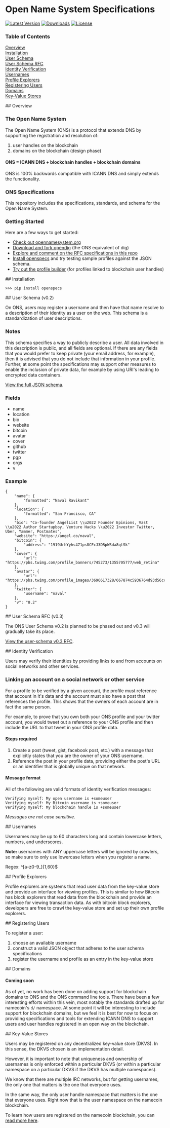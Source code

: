 Open Name System Specifications
=============

[![Latest Version](https://pypip.in/version/openspecs/badge.svg)](https://pypi.python.org/pypi/openspecs/)
[![Downloads](https://pypip.in/download/openspecs/badge.svg)](https://pypi.python.org/pypi/openspecs/)
[![License](https://pypip.in/license/openspecs/badge.svg)](https://pypi.python.org/pypi/openspecs>/)

### Table of Contents
[Overview](#overview)  
[Installation](#installation)  
[User Schema](#schema)  
[User Schema RFC](#schema-rfc)  
[Identity Verification](#verification)  
[Usernames](#usernames)  
[Profile Explorers](#explorers)  
[Registering Users](#registration)  
[Domains](#domains)  
[Key-Value Stores](#kvstores)  

<a name="overview"/>
## Overview

### The Open Name System

The Open Name System (ONS) is a protocol that extends DNS by supporting the registration and resolution of:

1. user handles on the blockchain
1. domains on the blockchain (design phase)

#### ONS = ICANN DNS + blockchain handles + blockchain domains

ONS is 100% backwards compatible with ICANN DNS and simply extends the functionality.

### ONS Specifications

This repository includes the specifications, standards, and schema for the Open Name System.

### Getting Started

Here are a few ways to get started:

+ <a href="https://opennamesystem.org">Check out opennamesystem.org</a>
+ <a href="https://github.com/opennamesystem/openspecs">Download and fork opendig</a> (the ONS equivalent of dig)
+ <a href="/openspecs/userschema_rfc.py">Explore and comment on the RFC specifications in this repo</a>
+ [Install openspecs](#installation) and try testing sample profiles against the JSON schema.
+ <a href="/scripts/profile_builder.py">Try out the profile builder</a> (for profiles linked to blockchain user handles)

<a name="installation"/>
## Installation

    >>> pip install openspecs

<a name="schema"/>
## User Schema (v0.2)

On ONS, users may register a username and then have that name resolve to a description of their identity as a user on the web. This schema is a standardization of user descriptions.

### Notes

This schema specifies a way to publicly describe a user. All data involved in this description is public, and all fields are optional. If there are any fields that you would prefer to keep private (your email address, for example), then it is advised that you do not include that information in your profile. Further, at some point the specifications may support other measures to enable the inclusion of private data, for example by using URI's leading to encrypted data containers.

[View the full JSON schema](/openspecs/userschema/schema.py).

### Fields

+ name
+ location
+ bio
+ website
+ bitcoin
+ avatar
+ cover
+ github
+ twitter
+ pgp
+ orgs
+ v

### Example
<pre><code>{
    "name": {
        "formatted": "Naval Ravikant"
    },
    "location": {
        "formatted": "San Francisco, CA"
    },
    "bio": "Co-founder AngelList \\u2022 Founder Epinions, Vast \\u2022 Author Startupboy, Venture Hacks \\u2022 Investor Twitter, Uber, Yammer, Postmates",
    "website": "https://angel.co/naval",
    "bitcoin": {
        "address": "1919UrhYyhs471ps8CFcJ3DRpWSda8qtSk"
    },
    "cover": {
        "url": "https://pbs.twimg.com/profile_banners/745273/1355705777/web_retina"
    },
    "avatar": {
        "url": "https://pbs.twimg.com/profile_images/3696617328/667874c5936764d93d56ccc76a2bcc13.jpeg"
    },
    "twitter": {
        "username": "naval"
    },
    "v": "0.2"
}</code></pre>

<a name="schema-rfc"/>
## User Schema RFC (v0.3)

The ONS User Schema v0.2 is planned to be phased out and v0.3 will gradually take its place. 

[View the user-schema v0.3 RFC](/rfcs/0002-rfc-user-schema-v0.3.md).

<a name="verification"/>
## Identity Verification

Users may verify their identities by providing links to and from accounts on social networks and other services.

### Linking an account on a social network or other service

For a profile to be verified by a given account, the profile must reference that account in it's data and the account must also have a post that references the profile. This shows that the owners of each account are in fact the same person.

For example, to prove that you own both your ONS profile and your twitter account, you would tweet out a reference to your ONS profile and then include the URL to that tweet in your ONS profile data.

#### Steps required

1. Create a post (tweet, gist, facebook post, etc.) with a message that explicitly states that you are the owner of your ONS username.
2. Reference the post in your profile data, providing either the post's URL or an identifier that is globally unique on that network.

#### Message format

All of the following are valid formats of identity verification messages:

    Verifying myself: My open username is +someuser
    Verifying myself: My Bitcoin username is +someuser
    Verifying myself: My blockchain handle is +someuser

*Messages are not case sensitive.*

<a name="usernames"/>
## Usernames

Usernames may be up to 60 characters long and contain lowercase letters, numbers, and underscores.

**Note:** usernames with ANY uppercase letters will be ignored by crawlers, so make sure to only use lowercase letters when you register a name.

Regex: ^[a-z0-9_]{1,60}$

<a name="explorers"/>
## Profile Explorers

Profile explorers are systems that read user data from the key-value store and provide an interface for viewing profiles. This is similar to how Bitcoin has block explorers that read data from the blockchain and provide an interface for viewing transaction data. As with bitcoin block explorers, developers are free to crawl the key-value store and set up their own profile explorers.

<a name="registration"/>
## Registering Users

To register a user:

1. choose an available username
2. construct a valid JSON object that adheres to the user schema specifications
3. register the username and profile as an entry in the key-value store

<a name="domains"/>
## Domains

#### Coming soon

As of yet, no work has been done on adding support for blockchain domains to ONS and the ONS command line tools. There have been a few interesting efforts within this vein, most notably the standards drafted up for namecoin's `d/` namespace. At some point it will be interesting to include support for blockchain domains, but we feel it is best for now to focus on providing specifications and tools for extending ICANN DNS to support users and user handles registered in an open way on the blockchain.

<a name="kvstores"/>
## Key-Value Stores

Users may be registered on any decentralized key-value store (DKVS). In this sense, the DKVS chosen is an implementation detail.

However, it is important to note that uniqueness and ownership of usernames is only enforced within a particular DKVS (or within a particular namespace on a particular DKVS if the DKVS has multiple namespaces).

We know that there are multiple IRC networks, but for getting usernames, the only one that matters is the one that everyone uses.

In the same way, the only user handle namespace that matters is the one that everyone uses. Right now that is the user namespace on the namecoin blockchain.

To learn how users are registered on the namecoin blockchain, you can [read more here](/NAMECOIN.md).
